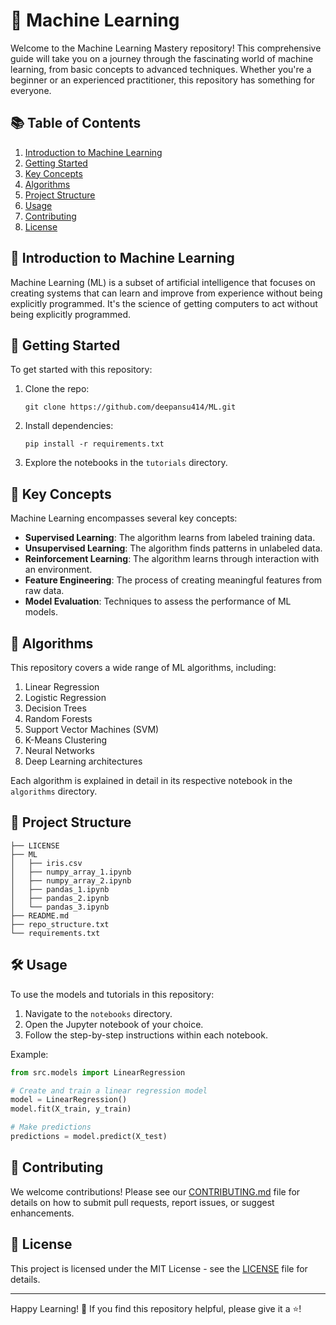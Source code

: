 # 🤖 Machine Learning

Welcome to the Machine Learning Mastery repository! This comprehensive guide will take you on a journey through the fascinating world of machine learning, from basic concepts to advanced techniques. Whether you're a beginner or an experienced practitioner, this repository has something for everyone.

## 📚 Table of Contents

1. [Introduction to Machine Learning](#introduction-to-machine-learning)
2. [Getting Started](#getting-started)
3. [Key Concepts](#key-concepts)
4. [Algorithms](#algorithms)
5. [Project Structure](#project-structure)
6. [Usage](#usage)
7. [Contributing](#contributing)
8. [License](#license)

## 🌟 Introduction to Machine Learning

Machine Learning (ML) is a subset of artificial intelligence that focuses on creating systems that can learn and improve from experience without being explicitly programmed. It's the science of getting computers to act without being explicitly programmed.

## 🚀 Getting Started

To get started with this repository:

1. Clone the repo:
   ```
   git clone https://github.com/deepansu414/ML.git
   ```
2. Install dependencies:
   ```
   pip install -r requirements.txt
   ```
3. Explore the notebooks in the `tutorials` directory.

## 🧠 Key Concepts

Machine Learning encompasses several key concepts:

- **Supervised Learning**: The algorithm learns from labeled training data.
- **Unsupervised Learning**: The algorithm finds patterns in unlabeled data.
- **Reinforcement Learning**: The algorithm learns through interaction with an environment.
- **Feature Engineering**: The process of creating meaningful features from raw data.
- **Model Evaluation**: Techniques to assess the performance of ML models.

## 🔬 Algorithms

This repository covers a wide range of ML algorithms, including:

1. Linear Regression
2. Logistic Regression
3. Decision Trees
4. Random Forests
5. Support Vector Machines (SVM)
6. K-Means Clustering
7. Neural Networks
8. Deep Learning architectures

Each algorithm is explained in detail in its respective notebook in the `algorithms` directory.

## 📁 Project Structure

<!-- START_STRUCTURE -->
```
├── LICENSE
├── ML
│   ├── iris.csv
│   ├── numpy_array_1.ipynb
│   ├── numpy_array_2.ipynb
│   ├── pandas_1.ipynb
│   ├── pandas_2.ipynb
│   └── pandas_3.ipynb
├── README.md
├── repo_structure.txt
└── requirements.txt
```
<!-- END_STRUCTURE -->

## 🛠️ Usage

To use the models and tutorials in this repository:

1. Navigate to the `notebooks` directory.
2. Open the Jupyter notebook of your choice.
3. Follow the step-by-step instructions within each notebook.

Example:

```python
from src.models import LinearRegression

# Create and train a linear regression model
model = LinearRegression()
model.fit(X_train, y_train)

# Make predictions
predictions = model.predict(X_test)
```

## 🤝 Contributing

We welcome contributions! Please see our [CONTRIBUTING.md](CONTRIBUTING.md) file for details on how to submit pull requests, report issues, or suggest enhancements.

## 📄 License

This project is licensed under the MIT License - see the [LICENSE](LICENSE) file for details.

---

Happy Learning! 🎉 If you find this repository helpful, please give it a ⭐️!
